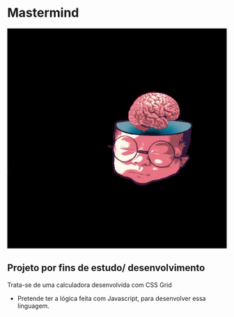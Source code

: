 # Mastermind

![Logo](./img/baby-mastermindpng.jpeg)


## Projeto por fins de estudo/ desenvolvimento

Trata-se de uma calculadora desenvolvida com CSS Grid

- Pretende ter a lógica feita com Javascript, para desenvolver essa linguagem.